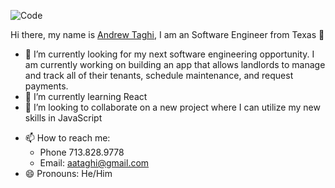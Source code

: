 <!--### Hi there 👋

**crzytaghi/crzytaghi** is a ✨ _special_ ✨ repository because its `README.md` (this file) appears on your GitHub profile.

Here are some ideas to get you started:
-->
![Code](https://images.unsplash.com/photo-1480506132288-68f7705954bd?ixlib=rb-1.2.1&ixid=eyJhcHBfaWQiOjEyMDd9&auto=format&fit=crop&w=500&q=60)

Hi there, my name is [Andrew Taghi](https://crzytaghi.github.io/Developer-Portfolio/), I am an Software Engineer from Texas 🤠

- 🔭 I’m currently looking for my next software engineering opportunity. I am currently working on building an app that allows landlords to manage and track all of their tenants, schedule maintenance, and request payments.
- 🌱 I’m currently learning React
- 👯 I’m looking to collaborate on a new project where I can utilize my new skills in JavaScript
<!-- - 🤔 I’m looking for help with 
- 💬 Ask me about ... -->
- 📫 How to reach me: 
  - Phone 713.828.9778
  - Email: aataghi@gmail.com
- 😄 Pronouns: He/Him
<!-- - ⚡ Fun fact: -->
